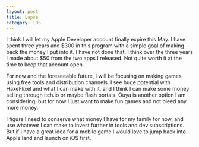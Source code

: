 ```yaml
---
layout: post
title: Lapse
category: iOS
---
```


I think I will let my Apple Developer account finally expire this May. I have spent three years and $300 in this program with a simple goal of making back the money I put into it. I have not done that. I think over the three years I made about $50 from the two apps I released. Not quite worth it at the time to keep that account open.

For now and the foreseeable future, I will be focusing on making games using free tools and distribution channels. I see huge potential with HaxeFlixel and what I can make with it, and I think I can make some money selling through itch.io or maybe flash portals. Ouya is another option I am considering, but for now I just want to make fun games and not bleed any more money.

I figure I need to conserve what money I have for my family for now, and use whatever I can make to invest further in tools and dev subscriptions. But if I have a great idea for a mobile game I would love to jump back into Apple land and launch on iOS first.